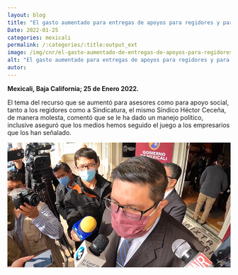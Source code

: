 ```yaml
---
layout: blog
title: "El gasto aumentado para entregas de apoyos para regidores y para el síndico procurador es recurso legal"
Date: 2022-01-25
categories: mexicali
permalink: /:categories/:title:output_ext
image: /img/cnr/el-gasto-aumentado-de-entregas-de-apoyos-para-regidores.png
alt: "El gasto aumentado para entregas de apoyos para regidores y para el síndico procurador es recurso legal"
autor:
---
```


**Mexicali, Baja California; 25 de Enero 2022.** 

El tema del recurso que se aumentó para asesores como para apoyo social, tanto a los regidores como a Sindicatura, el mismo Síndico Héctor Ceceña, de manera molesta, comentó que se le ha dado un manejo político, inclusive aseguró que los medios hemos seguido el juego a los empresarios que los han señalado.
<div id="carouselExampleSlidesOnly" class="carousel slide" data-ride="carousel">
  <div class="carousel-inner">
    <div class="carousel-item active">
       <img class="d-block w-100" src="/img/cnr/el-gasto-aumentado-de-entregas-de-apoyos-para-regidores.png" loading="lazy"  alt="El gasto aumentado para entregas de apoyos para regidores y para el síndico procurador es recurso legal">
    </div>
  </div>
</div>